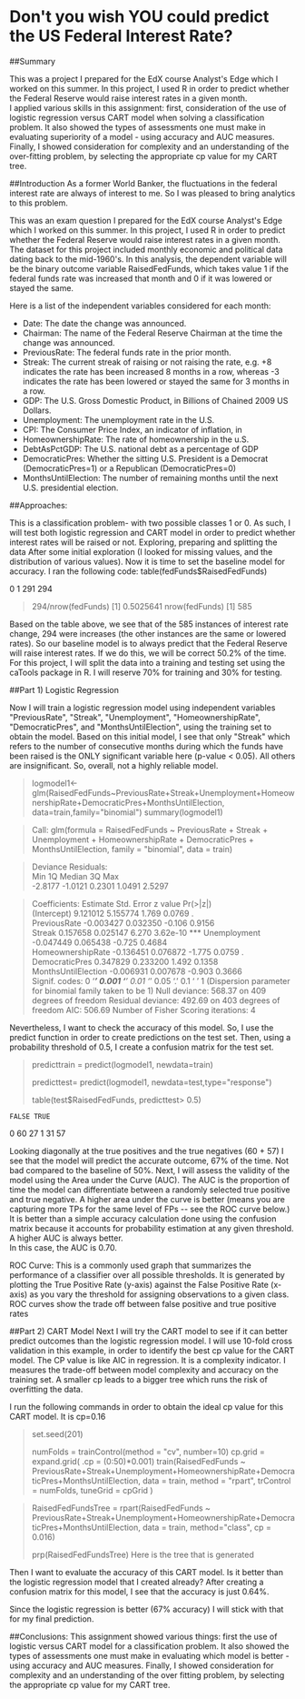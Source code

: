 # Don't you wish YOU could predict the US Federal Interest Rate?
##Summary

This was a project  I prepared for the EdX course Analyst's Edge which I worked on this summer.  In this project, I used R in order to predict whether the Federal Reserve would raise interest rates in a given month.  
I applied various skills in this assignment: first, consideration of the use of logistic regression versus CART model when solving a classification problem.  It also showed the types of assessments one must make in evaluating superiority of a model - using accuracy and AUC measures.  Finally, I showed consideration for complexity and an understanding of the over-fitting problem, by selecting the appropriate cp value for my CART tree.  

##Introduction
As a former World Banker, the fluctuations in the federal interest rate are always of interest to me.  So I was pleased to bring analytics to this problem.

This was an exam question  I prepared for the EdX course Analyst's Edge which I worked on this summer.  In this project, I used R in order to predict whether the Federal Reserve would raise interest rates in a given month.  
The dataset for this project included monthly economic and political data dating back to the mid-1960's. In this analysis, the dependent variable will be the binary outcome variable RaisedFedFunds, which takes value 1 if the federal funds rate was increased that month and 0 if it was lowered or stayed the same.

Here is a list of the independent variables considered for each month: 
* Date: The date the change was announced.
* Chairman: The name of the Federal Reserve Chairman at the time the change was announced.
* PreviousRate: The federal funds rate in the prior month.
* Streak: The current streak of raising or not raising the rate, e.g. +8 indicates the rate has been increased 8 months in a row, whereas -3 indicates the rate has been lowered or stayed the same for 3 months in a row.
* GDP: The U.S. Gross Domestic Product, in Billions of Chained 2009 US Dollars.
* Unemployment: The unemployment rate in the U.S.
* CPI: The Consumer Price Index, an indicator of inflation, in 
* HomeownershipRate: The rate of homeownership in the u.S.
* DebtAsPctGDP: The U.S. national debt as a percentage of GDP
* DemocraticPres: Whether the sitting U.S. President is a Democrat (DemocraticPres=1) or a Republican (DemocraticPres=0)
* MonthsUntilElection: The number of remaining months until the next U.S. presidential election.

##Approaches: 

This is a classification problem- with two possible classes 1 or 0.  As such, I will test both logistic regression and CART model in order to predict whether interest rates will be raised or not.
Exploring, preparing and splitting the data
After some initial exploration (I looked for missing values, and the distribution of various values).  Now it is time to set the baseline model for accuracy.  I ran the following code: 
table(fedFunds$RaisedFedFunds)

  0   1 
291 294 
> 294/nrow(fedFunds)
[1] 0.5025641
> nrow(fedFunds)
[1] 585

Based on the table above, we see that of the 585 instances of interest rate change, 294 were increases (the other instances are the same or lowered rates).  So our baseline model is to always predict that the Federal Reserve will raise interest rates.  If we do this, we will be correct 50.2% of the time.
For this project, I will split the data into a training and testing set using the caTools package in R.  I will reserve 70% for training and 30% for testing.

##Part 1)  Logistic Regression

Now I will train a logistic regression model using independent variables "PreviousRate", "Streak", "Unemployment", "HomeownershipRate", "DemocraticPres", and "MonthsUntilElection", using the training set to obtain the model.
Based on this initial model, I see that only "Streak" which refers to the number of consecutive months during which the funds have been raised is the ONLY significant variable here (p-value < 0.05).  All others are insignificant.  So, overall, not a highly reliable model.

> logmodel1<-glm(RaisedFedFunds~PreviousRate+Streak+Unemployment+HomeownershipRate+DemocraticPres+MonthsUntilElection, data=train,family="binomial")
> summary(logmodel1)

> Call: glm(formula = RaisedFedFunds ~ PreviousRate + Streak + Unemployment + 
    HomeownershipRate + DemocraticPres + MonthsUntilElection, 
    family = "binomial", data = train)

> Deviance Residuals:     
> Min       1Q   Median       3Q      Max  
> -2.8177  -1.0121   0.2301   1.0491   2.5297  

> Coefficients:
>                      Estimate Std. Error z value Pr(>|z|)    
> (Intercept)          9.121012   5.155774   1.769   0.0769 .  
> PreviousRate        -0.003427   0.032350  -0.106   0.9156    
> Streak               0.157658   0.025147   6.270 3.62e-10 ***
> Unemployment        -0.047449   0.065438  -0.725   0.4684    
> HomeownershipRate   -0.136451   0.076872  -1.775   0.0759 .  
> DemocraticPres       0.347829   0.233200   1.492   0.1358    
> MonthsUntilElection -0.006931   0.007678  -0.903   0.3666    
> Signif. codes:  0 ‘***’ 0.001 ‘**’ 0.01 ‘*’ 0.05 ‘.’ 0.1 ‘ ’ 1
> (Dispersion parameter for binomial family taken to be 1)
> Null deviance: 568.37  on 409  degrees of freedom
> Residual deviance: 492.69  on 403  degrees of freedom
> AIC: 506.69
> Number of Fisher Scoring iterations: 4

Nevertheless, I want to check the accuracy of this model.  So, I use the predict function in order to create predictions on the test set. Then, using a probability threshold of 0.5, I create a confusion matrix for the test set. 
> predicttrain = predict(logmodel1, newdata=train)
> 
> predicttest= predict(logmodel1, newdata=test,type="response")
> 
> table(test$RaisedFedFunds, predicttest> 0.5)
   
    FALSE TRUE
  0    60   27
  1    31   57

Looking diagonally at the true positives and the true negatives (60 + 57) I see that the model will predict the accurate outcome, 67% of the time.  Not bad compared to the baseline of 50%.
Next, I will assess the validity of the model using the Area under the Curve (AUC).  The AUC is the proportion of time the model can differentiate between a randomly selected true positive and true negative. A higher area under the curve is better (means you are capturing more TPs for the same level of FPs -- see the ROC curve below.)  It is better than a simple accuracy calculation done using the confusion matrix because it accounts for probability estimation at any given threshold.  A higher AUC is always better.  
In this case, the AUC is 0.70.
 
ROC Curve: This is a commonly used graph that summarizes the performance of a classifier over all possible thresholds. It is generated by plotting the True Positive Rate (y-axis) against the False Positive Rate (x-axis) as you vary the threshold for assigning observations to a given class. ROC curves show the trade off between false positive and true positive rates

##Part 2) CART Model
Next I will try the CART model to see if it can better predict outcomes than the logistic regression model.
I will use 10-fold cross validation in this example, in order to identify the best cp value for the CART model.  The CP value is like AIC in regression.  It is a complexity indicator.  I measures the trade-off between model complexity and accuracy on the training set.  A smaller cp leads to a bigger tree which runs the risk of overfitting the data.  

I run the following commands in order to obtain the ideal cp value for this CART model.  It is cp=0.16
> set.seed(201)
> 
> numFolds = trainControl(method = "cv", number=10)
> cp.grid = expand.grid( .cp = (0:50)*0.001) 
> train(RaisedFedFunds ~ PreviousRate+Streak+Unemployment+HomeownershipRate+DemocraticPres+MonthsUntilElection, data = train, method = "rpart", trControl = numFolds, tuneGrid = cpGrid )

> RaisedFedFundsTree = rpart(RaisedFedFunds ~ PreviousRate+Streak+Unemployment+HomeownershipRate+DemocraticPres+MonthsUntilElection, data = train, method="class", cp = 0.016)
> 
> 
> 
> prp(RaisedFedFundsTree)
Here is the tree that is generated
 

Then I want to evaluate the accuracy of this CART model.  Is it better than the logistic regression model that I created already?
After creating a confusion matrix for this model, I see that the accuracy is just 0.64%.  

Since the logistic regression is better (67% accuracy) I will stick with that for my final prediction.

##Conclusions: 
This assignment showed various things: first the use of logistic versus CART model for a classification problem.  It also showed the types of assessments one must make in evaluating which model is better - using accuracy and AUC measures.  Finally, I showed consideration for complexity and an understanding of the over fitting problem, by selecting the appropriate cp value for my CART tree.  
